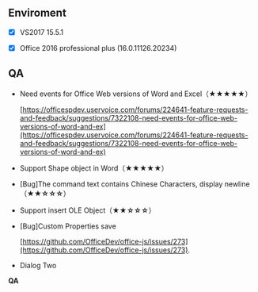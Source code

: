 
## Enviroment
- [x]  VS2017 15.5.1
- [x]  Office 2016 professional plus (16.0.11126.20234)


## QA
-   Need events for Office Web versions of Word and Excel（**★★★★★**）

    [https://officespdev.uservoice.com/forums/224641-feature-requests-and-feedback/suggestions/7322108-need-events-for-office-web-versions-of-word-and-ex](https://officespdev.uservoice.com/forums/224641-feature-requests-and-feedback/suggestions/7322108-need-events-for-office-web-versions-of-word-and-ex)
-   Support Shape object in Word（**★★★★★**）

-   [Bug]The command text contains Chinese Characters, display newline（**★★☆☆☆**）

-   Support insert OLE Object（**★★☆☆☆**）

-   [Bug]Custom Properties save

    [https://github.com/OfficeDev/office-js/issues/273](https://github.com/OfficeDev/office-js/issues/273).


-   Dialog Two
 
**QA**
